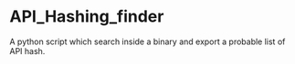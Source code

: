 # API_Hashing_finder
A python script which search inside a binary and export a probable list of API hash.
